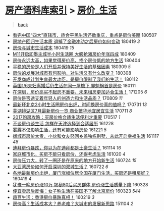 [房产语料库索引](../../README.md)  > [房价_生活](房价_生活.md)
====
> [back](../README.md)

- [看完中国“四大”直辖市，适合平民生活还数重庆，重点是房价美丽](http://jkwz.applinzi.com/ittc/7100279856187311114.html#%E7%9C%8B%E5%AE%8C%E4%B8%AD%E5%9B%BD%E2%80%9C%E5%9B%9B%E5%A4%A7%E2%80%9D%E7%9B%B4%E8%BE%96%E5%B8%82%EF%BC%8C%E9%80%82%E5%90%88%E5%B9%B3%E6%B0%91%E7%94%9F%E6%B4%BB%E8%BF%98%E6%95%B0%E9%87%8D%E5%BA%86%EF%BC%8C%E9%87%8D%E7%82%B9%E6%98%AF%E6%88%BF%E4%BB%B7%E7%BE%8E%E4%B8%BD) 180507  
- [房地产回归生活本质 退掉了金融冲动之后房价如何变动](http://jkwz.applinzi.com/ittc/7093643670198944774.html#%E6%88%BF%E5%9C%B0%E4%BA%A7%E5%9B%9E%E5%BD%92%E7%94%9F%E6%B4%BB%E6%9C%AC%E8%B4%A8+%E9%80%80%E6%8E%89%E4%BA%86%E9%87%91%E8%9E%8D%E5%86%B2%E5%8A%A8%E4%B9%8B%E5%90%8E%E6%88%BF%E4%BB%B7%E5%A6%82%E4%BD%95%E5%8F%98%E5%8A%A8) 180419 *3* 
- [房价与城市生活成本](http://jkwz.applinzi.com/ittc/7093630934232597511.html#%E6%88%BF%E4%BB%B7%E4%B8%8E%E5%9F%8E%E5%B8%82%E7%94%9F%E6%B4%BB%E6%88%90%E6%9C%AC) 180419 *15* 
- [M11开启即墨主城半小时生活圈 大鳄抢滩房价年涨四成](http://jkwz.applinzi.com/ittc/7089896981306803216.html#M11%E5%BC%80%E5%90%AF%E5%8D%B3%E5%A2%A8%E4%B8%BB%E5%9F%8E%E5%8D%8A%E5%B0%8F%E6%97%B6%E7%94%9F%E6%B4%BB%E5%9C%88+%E5%A4%A7%E9%B3%84%E6%8A%A2%E6%BB%A9%E6%88%BF%E4%BB%B7%E5%B9%B4%E6%B6%A8%E5%9B%9B%E6%88%90) 180409  
- [房价永远太高，如果觉得房价高，找个房价低的地方生活](http://jkwz.applinzi.com/ittc/7087862792231322634.html#%E6%88%BF%E4%BB%B7%E6%B0%B8%E8%BF%9C%E5%A4%AA%E9%AB%98%EF%BC%8C%E5%A6%82%E6%9E%9C%E8%A7%89%E5%BE%97%E6%88%BF%E4%BB%B7%E9%AB%98%EF%BC%8C%E6%89%BE%E4%B8%AA%E6%88%BF%E4%BB%B7%E4%BD%8E%E7%9A%84%E5%9C%B0%E6%96%B9%E7%94%9F%E6%B4%BB) 180404  
- [平稳的房价是人们开启并保持美好生活的基础因素](http://jkwz.applinzi.com/ittc/7078082041327649799.html#%E5%B9%B3%E7%A8%B3%E7%9A%84%E6%88%BF%E4%BB%B7%E6%98%AF%E4%BA%BA%E4%BB%AC%E5%BC%80%E5%90%AF%E5%B9%B6%E4%BF%9D%E6%8C%81%E7%BE%8E%E5%A5%BD%E7%94%9F%E6%B4%BB%E7%9A%84%E5%9F%BA%E7%A1%80%E5%9B%A0%E7%B4%A0) 180309 *5* 
- [房价的发展对城市有何影响，对生活又有什么改变？](http://jkwz.applinzi.com/ittc/7078153245447160843.html#%E6%88%BF%E4%BB%B7%E7%9A%84%E5%8F%91%E5%B1%95%E5%AF%B9%E5%9F%8E%E5%B8%82%E6%9C%89%E4%BD%95%E5%BD%B1%E5%93%8D%EF%BC%8C%E5%AF%B9%E7%94%9F%E6%B4%BB%E5%8F%88%E6%9C%89%E4%BB%80%E4%B9%88%E6%94%B9%E5%8F%98%EF%BC%9F) 180308  
- [开发商成计划生育最大功臣，是房价限制了我们的生活！](http://jkwz.applinzi.com/ittc/7057666400468861959.html#%E5%BC%80%E5%8F%91%E5%95%86%E6%88%90%E8%AE%A1%E5%88%92%E7%94%9F%E8%82%B2%E6%9C%80%E5%A4%A7%E5%8A%9F%E8%87%A3%EF%BC%8C%E6%98%AF%E6%88%BF%E4%BB%B7%E9%99%90%E5%88%B6%E4%BA%86%E6%88%91%E4%BB%AC%E7%9A%84%E7%94%9F%E6%B4%BB%EF%BC%81) 180112  
- [英国1/6夫妇离婚后仍生活在同一屋檐下 罪魁祸首是房价](http://jkwz.applinzi.com/ittc/7057377885243835409.html#%E8%8B%B1%E5%9B%BD1%2F6%E5%A4%AB%E5%A6%87%E7%A6%BB%E5%A9%9A%E5%90%8E%E4%BB%8D%E7%94%9F%E6%B4%BB%E5%9C%A8%E5%90%8C%E4%B8%80%E5%B1%8B%E6%AA%90%E4%B8%8B+%E7%BD%AA%E9%AD%81%E7%A5%B8%E9%A6%96%E6%98%AF%E6%88%BF%E4%BB%B7) 180111  
- [在深圳，房价高买不起房不重要，未来租房更加适合生活！](http://jkwz.applinzi.com/ittc/7043549758583473169.html#%E5%9C%A8%E6%B7%B1%E5%9C%B3%EF%BC%8C%E6%88%BF%E4%BB%B7%E9%AB%98%E4%B9%B0%E4%B8%8D%E8%B5%B7%E6%88%BF%E4%B8%8D%E9%87%8D%E8%A6%81%EF%BC%8C%E6%9C%AA%E6%9D%A5%E7%A7%9F%E6%88%BF%E6%9B%B4%E5%8A%A0%E9%80%82%E5%90%88%E7%94%9F%E6%B4%BB%EF%BC%81) 171205 *6* 
- [房价是否透支着年轻人的创造力和生活品质？](http://jkwz.applinzi.com/ittc/6999887321561039889.html#%E6%88%BF%E4%BB%B7%E6%98%AF%E5%90%A6%E9%80%8F%E6%94%AF%E7%9D%80%E5%B9%B4%E8%BD%BB%E4%BA%BA%E7%9A%84%E5%88%9B%E9%80%A0%E5%8A%9B%E5%92%8C%E7%94%9F%E6%B4%BB%E5%93%81%E8%B4%A8%EF%BC%9F) 170809 *11* 
- [最新环北京2小时生活圈房价出炉，时间换房价真的值吗？](http://jkwz.applinzi.com/ittc/6996546432369427473.html#%E6%9C%80%E6%96%B0%E7%8E%AF%E5%8C%97%E4%BA%AC2%E5%B0%8F%E6%97%B6%E7%94%9F%E6%B4%BB%E5%9C%88%E6%88%BF%E4%BB%B7%E5%87%BA%E7%82%89%EF%BC%8C%E6%97%B6%E9%97%B4%E6%8D%A2%E6%88%BF%E4%BB%B7%E7%9C%9F%E7%9A%84%E5%80%BC%E5%90%97%EF%BC%9F) 170731 *13* 
- [芜湖镜湖区7月最新房价一览 商业繁华地宜居宜生活](http://jkwz.applinzi.com/ittc/6988987435198186512.html#%E8%8A%9C%E6%B9%96%E9%95%9C%E6%B9%96%E5%8C%BA7%E6%9C%88%E6%9C%80%E6%96%B0%E6%88%BF%E4%BB%B7%E4%B8%80%E8%A7%88+%E5%95%86%E4%B8%9A%E7%B9%81%E5%8D%8E%E5%9C%B0%E5%AE%9C%E5%B1%85%E5%AE%9C%E7%94%9F%E6%B4%BB) 170711 *8* 
- [2017购房攻略：买房价格合适生活便利才重要](http://jkwz.applinzi.com/ittc/6968688498805572612.html#2017%E8%B4%AD%E6%88%BF%E6%94%BB%E7%95%A5%EF%BC%9A%E4%B9%B0%E6%88%BF%E4%BB%B7%E6%A0%BC%E5%90%88%E9%80%82%E7%94%9F%E6%B4%BB%E4%BE%BF%E5%88%A9%E6%89%8D%E9%87%8D%E8%A6%81) 170517 *1* 
- [不谈房价谈生活 怎样在天津选择到合适居所](http://jkwz.applinzi.com/ittc/6916592162618999812.html#%E4%B8%8D%E8%B0%88%E6%88%BF%E4%BB%B7%E8%B0%88%E7%94%9F%E6%B4%BB+%E6%80%8E%E6%A0%B7%E5%9C%A8%E5%A4%A9%E6%B4%A5%E9%80%89%E6%8B%A9%E5%88%B0%E5%90%88%E9%80%82%E5%B1%85%E6%89%80) 161228  
- [雾霾不仅影响生活，还有可能影响房价](http://jkwz.applinzi.com/ittc/6914100673364100100.html#%E9%9B%BE%E9%9C%BE%E4%B8%8D%E4%BB%85%E5%BD%B1%E5%93%8D%E7%94%9F%E6%B4%BB%EF%BC%8C%E8%BF%98%E6%9C%89%E5%8F%AF%E8%83%BD%E5%BD%B1%E5%93%8D%E6%88%BF%E4%BB%B7) 161221 *5* 
- [嫌城市房价太贵，小伙和女友怒回乡盖独栋别墅，从此开启幸福生活](http://jkwz.applinzi.com/ittc/6901240134422234117.html#%E5%AB%8C%E5%9F%8E%E5%B8%82%E6%88%BF%E4%BB%B7%E5%A4%AA%E8%B4%B5%EF%BC%8C%E5%B0%8F%E4%BC%99%E5%92%8C%E5%A5%B3%E5%8F%8B%E6%80%92%E5%9B%9E%E4%B9%A1%E7%9B%96%E7%8B%AC%E6%A0%8B%E5%88%AB%E5%A2%85%EF%BC%8C%E4%BB%8E%E6%AD%A4%E5%BC%80%E5%90%AF%E5%B9%B8%E7%A6%8F%E7%94%9F%E6%B4%BB) 161117 *48* 
- [迪拜房价暴跌，你以为在迪拜都是土豪生活？](http://jkwz.applinzi.com/ittc/6900317045333165060.html#%E8%BF%AA%E6%8B%9C%E6%88%BF%E4%BB%B7%E6%9A%B4%E8%B7%8C%EF%BC%8C%E4%BD%A0%E4%BB%A5%E4%B8%BA%E5%9C%A8%E8%BF%AA%E6%8B%9C%E9%83%BD%E6%98%AF%E5%9C%9F%E8%B1%AA%E7%94%9F%E6%B4%BB%EF%BC%9F) 161114 *16* 
- [家庭城市化，买房不能只看房价，还得考虑生活](http://jkwz.applinzi.com/ittc/6891138750716838916.html#%E5%AE%B6%E5%BA%AD%E5%9F%8E%E5%B8%82%E5%8C%96%EF%BC%8C%E4%B9%B0%E6%88%BF%E4%B8%8D%E8%83%BD%E5%8F%AA%E7%9C%8B%E6%88%BF%E4%BB%B7%EF%BC%8C%E8%BF%98%E5%BE%97%E8%80%83%E8%99%91%E7%94%9F%E6%B4%BB) 161020 *4* 
- [房价压力大，转了一圈还是在原来的地方开始新生活](http://jkwz.applinzi.com/ittc/6858508307718996996.html#%E6%88%BF%E4%BB%B7%E5%8E%8B%E5%8A%9B%E5%A4%A7%EF%BC%8C%E8%BD%AC%E4%BA%86%E4%B8%80%E5%9C%88%E8%BF%98%E6%98%AF%E5%9C%A8%E5%8E%9F%E6%9D%A5%E7%9A%84%E5%9C%B0%E6%96%B9%E5%BC%80%E5%A7%8B%E6%96%B0%E7%94%9F%E6%B4%BB) 160724 *15* 
- [大亚湾房价如何开启深圳的双城生活？](http://jkwz.applinzi.com/ittc/6857719290974962692.html#%E5%A4%A7%E4%BA%9A%E6%B9%BE%E6%88%BF%E4%BB%B7%E5%A6%82%E4%BD%95%E5%BC%80%E5%90%AF%E6%B7%B1%E5%9C%B3%E7%9A%84%E5%8F%8C%E5%9F%8E%E7%94%9F%E6%B4%BB%EF%BC%9F) 160722 *6* 
- [各地最新房价出炉，厦门涨幅位居全国在厦门生活，买房还是租房好？](http://jkwz.applinzi.com/ittc/6822788096458228741.html#%E5%90%84%E5%9C%B0%E6%9C%80%E6%96%B0%E6%88%BF%E4%BB%B7%E5%87%BA%E7%82%89%EF%BC%8C%E5%8E%A6%E9%97%A8%E6%B6%A8%E5%B9%85%E4%BD%8D%E5%B1%85%E5%85%A8%E5%9B%BD%E5%9C%A8%E5%8E%A6%E9%97%A8%E7%94%9F%E6%B4%BB%EF%BC%8C%E4%B9%B0%E6%88%BF%E8%BF%98%E6%98%AF%E7%A7%9F%E6%88%BF%E5%A5%BD%EF%BC%9F) 160419 *4* 
- [犹豫一晚房价涨10万 揭秘80后买房群体 房价涨生活质量下降](http://jkwz.applinzi.com/ittc/6814203035307738116.html#%E7%8A%B9%E8%B1%AB%E4%B8%80%E6%99%9A%E6%88%BF%E4%BB%B7%E6%B6%A810%E4%B8%87+%E6%8F%AD%E7%A7%9880%E5%90%8E%E4%B9%B0%E6%88%BF%E7%BE%A4%E4%BD%93+%E6%88%BF%E4%BB%B7%E6%B6%A8%E7%94%9F%E6%B4%BB%E8%B4%A8%E9%87%8F%E4%B8%8B%E9%99%8D) 160328  
- [便宜卖房后反悔：女子称生活在美国不了解北京房价](http://jkwz.applinzi.com/ittc/6812795059103597573.html#%E4%BE%BF%E5%AE%9C%E5%8D%96%E6%88%BF%E5%90%8E%E5%8F%8D%E6%82%94%EF%BC%9A%E5%A5%B3%E5%AD%90%E7%A7%B0%E7%94%9F%E6%B4%BB%E5%9C%A8%E7%BE%8E%E5%9B%BD%E4%B8%8D%E4%BA%86%E8%A7%A3%E5%8C%97%E4%BA%AC%E6%88%BF%E4%BB%B7) 160323 *544* 
- [趣豆生活：香港房价暴跌真相！](http://jkwz.applinzi.com/ittc/6800511918326416389.html#%E8%B6%A3%E8%B1%86%E7%94%9F%E6%B4%BB%EF%BC%9A%E9%A6%99%E6%B8%AF%E6%88%BF%E4%BB%B7%E6%9A%B4%E8%B7%8C%E7%9C%9F%E7%9B%B8%EF%BC%81) 160219 *3* 
- [房价高？生活成本大？养老难？大城市的发展新思路](http://jkwz.applinzi.com/ittc/6760852564807779332.html#%E6%88%BF%E4%BB%B7%E9%AB%98%EF%BC%9F%E7%94%9F%E6%B4%BB%E6%88%90%E6%9C%AC%E5%A4%A7%EF%BC%9F%E5%85%BB%E8%80%81%E9%9A%BE%EF%BC%9F%E5%A4%A7%E5%9F%8E%E5%B8%82%E7%9A%84%E5%8F%91%E5%B1%95%E6%96%B0%E6%80%9D%E8%B7%AF) 151104 *2* 
